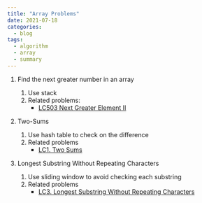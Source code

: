 ```yaml
---
title: "Array Problems"
date: 2021-07-18
categories:
  - blog
tags:
  - algorithm
  - array
  - summary
---
```


1. Find the next greater number in an array
    1. Use stack
    2. Related problems:
        * [LC503 Next Greater Element II][LC503. Next Greater Element II]

2. Two-Sums
    1. Use hash table to check on the difference
    2. Related problems
        * [LC1. Two Sums][LC1. Two Sums]
    

3. Longest Substring Without Repeating Characters
    1. Use sliding window to avoid checking each substring
    2. Related problems
        * [LC3. Longest Substring Without Repeating Characters][LC3. Longest Substring Without Repeating Characters]

[LC503. Next Greater Element II]: https://leetcode.com/problems/next-greater-element-ii/
[LC1. Two Sums]: https://leetcode.com/problems/two-sum/
[LC3. Longest Substring Without Repeating Characters]: https://leetcode.com/problems/longest-substring-without-repeating-characters/